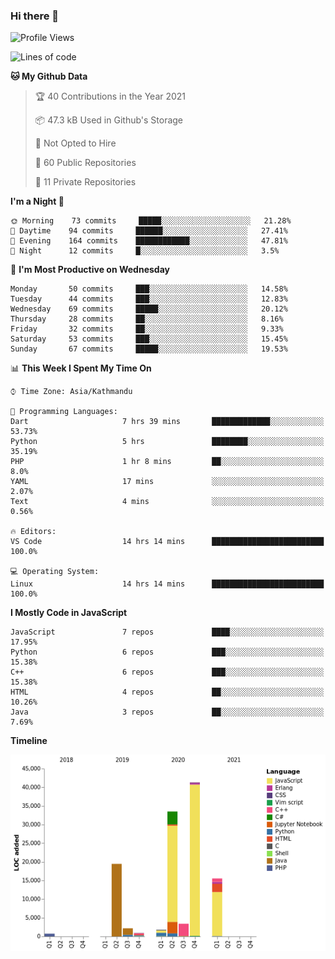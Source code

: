 ### Hi there 👋


<!--START_SECTION:waka-->
![Profile Views](http://img.shields.io/badge/Profile%20Views-0-blue)

![Lines of code](https://img.shields.io/badge/From%20Hello%20World%20I%27ve%20Written-119440%20lines%20of%20code-blue)

**🐱 My Github Data** 

> 🏆 40 Contributions in the Year 2021
 > 
> 📦 47.3 kB Used in Github's Storage 
 > 
> 🚫 Not Opted to Hire
 > 
> 📜 60 Public Repositories 
 > 
> 🔑 11 Private Repositories  
 > 
**I'm a Night 🦉** 

```text
🌞 Morning    73 commits     █████░░░░░░░░░░░░░░░░░░░░   21.28% 
🌆 Daytime    94 commits     ██████░░░░░░░░░░░░░░░░░░░   27.41% 
🌃 Evening    164 commits    ████████████░░░░░░░░░░░░░   47.81% 
🌙 Night      12 commits     █░░░░░░░░░░░░░░░░░░░░░░░░   3.5%

```
📅 **I'm Most Productive on Wednesday** 

```text
Monday       50 commits     ███░░░░░░░░░░░░░░░░░░░░░░   14.58% 
Tuesday      44 commits     ███░░░░░░░░░░░░░░░░░░░░░░   12.83% 
Wednesday    69 commits     █████░░░░░░░░░░░░░░░░░░░░   20.12% 
Thursday     28 commits     ██░░░░░░░░░░░░░░░░░░░░░░░   8.16% 
Friday       32 commits     ██░░░░░░░░░░░░░░░░░░░░░░░   9.33% 
Saturday     53 commits     ███░░░░░░░░░░░░░░░░░░░░░░   15.45% 
Sunday       67 commits     █████░░░░░░░░░░░░░░░░░░░░   19.53%

```


📊 **This Week I Spent My Time On** 

```text
⌚︎ Time Zone: Asia/Kathmandu

💬 Programming Languages: 
Dart                     7 hrs 39 mins       █████████████░░░░░░░░░░░░   53.73% 
Python                   5 hrs               ████████░░░░░░░░░░░░░░░░░   35.19% 
PHP                      1 hr 8 mins         ██░░░░░░░░░░░░░░░░░░░░░░░   8.0% 
YAML                     17 mins             ░░░░░░░░░░░░░░░░░░░░░░░░░   2.07% 
Text                     4 mins              ░░░░░░░░░░░░░░░░░░░░░░░░░   0.56%

🔥 Editors: 
VS Code                  14 hrs 14 mins      █████████████████████████   100.0%

💻 Operating System: 
Linux                    14 hrs 14 mins      █████████████████████████   100.0%

```

**I Mostly Code in JavaScript** 

```text
JavaScript               7 repos             ████░░░░░░░░░░░░░░░░░░░░░   17.95% 
Python                   6 repos             ███░░░░░░░░░░░░░░░░░░░░░░   15.38% 
C++                      6 repos             ███░░░░░░░░░░░░░░░░░░░░░░   15.38% 
HTML                     4 repos             ██░░░░░░░░░░░░░░░░░░░░░░░   10.26% 
Java                     3 repos             ██░░░░░░░░░░░░░░░░░░░░░░░   7.69%

```


**Timeline**

![Chart not found](https://raw.githubusercontent.com/voidash/voidash/main/charts/bar_graph.png) 


<!--END_SECTION:waka-->


<!--
**voidash/voidash** is a ✨ _special_ ✨ repository because its `README.md` (this file) appears on your GitHub profile.

Here are some ideas to get you started:

- 🔭 I’m currently working on ...
- 🌱 I’m currently learning ...
- 👯 I’m looking to collaborate on ...
- 🤔 I’m looking for help with ...
- 💬 Ask me about ...
- 📫 How to reach me: ...
- 😄 Pronouns: ...
- ⚡ Fun fact: ...
-->
